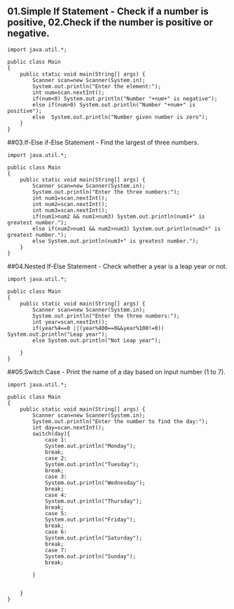 ## 01.Simple If Statement - Check if a number is positive, 02.Check if the number is positive or negative.
````java[]
import java.util.*;

public class Main
{
	public static void main(String[] args) {
		Scanner scan=new Scanner(System.in);
		System.out.println("Enter the element:");
		int num=scan.nextInt();
		if(num<0) System.out.println("Number "+num+" is negative");
		else if(num>0) System.out.println("Number "+num+" is positive");
		else  System.out.println("Number given number is zero");
	}
}
````

##03.If-Else if-Else Statement - Find the largest of three numbers.  
````java[]
import java.util.*;

public class Main
{
	public static void main(String[] args) {
		Scanner scan=new Scanner(System.in);
		System.out.println("Enter the three numbers:");
		int num1=scan.nextInt();
		int num2=scan.nextInt();
		int num3=scan.nextInt();
		if(num1>num2 && num1>num3) System.out.println(num1+" is greatest number.");
		else if(num2>num1 && num2>num3) System.out.println(num2+" is greatest number.");
		else System.out.println(num3+" is greatest number.");
	}
}
````

##04.Nested If-Else Statement - Check whether a year is a leap year or not. 
````java[]
import java.util.*;

public class Main
{
	public static void main(String[] args) {
		Scanner scan=new Scanner(System.in);
		System.out.println("Enter the three numbers:");
		int year=scan.nextInt();
		if(year%4==0 ||(year%400==0&&year%100!=0)) System.out.println("Leap year");
		else System.out.println("Not Leap year");

	}
}
````

##05.Switch Case - Print the name of a day based on input number (1 to 7). 
````java[]
import java.util.*;

public class Main
{
	public static void main(String[] args) {
		Scanner scan=new Scanner(System.in);
		System.out.println("Enter the number to find the day:");
		int day=scan.nextInt();
		switch(day){
		    case 1:
		    System.out.println("Monday");
		    break;
		    case 2:
		    System.out.println("Tuesday");
		    break;
		    case 3:
		    System.out.println("Wednesday");
		    break;
		    case 4:
		    System.out.println("Thursday");
		    break;
		    case 5:
		    System.out.println("Friday");
		    break;
		    case 6:
		    System.out.println("Saturday");
		    break;
		    case 7:
		    System.out.println("Sunday");
		    break;
		    
		}
		

	}
}
````
